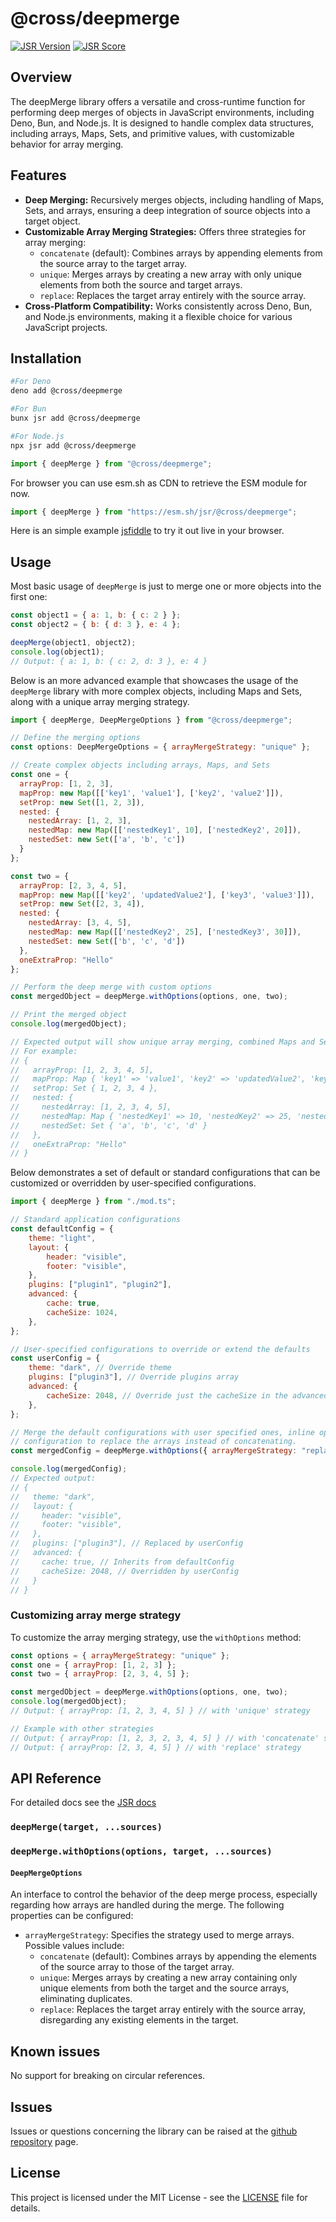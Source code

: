 # @cross/deepmerge

[![JSR Version](https://jsr.io/badges/@cross/deepmerge)](https://jsr.io/@cross/deepmerge)
[![JSR Score](https://jsr.io/badges/@cross/deepmerge/score)](https://jsr.io/@cross/deepmerge/score)

## Overview

The deepMerge library offers a versatile and cross-runtime function for performing deep merges of objects in JavaScript
environments, including Deno, Bun, and Node.js. It is designed to handle complex data structures, including arrays,
Maps, Sets, and primitive values, with customizable behavior for array merging.

## Features

- **Deep Merging:** Recursively merges objects, including handling of Maps, Sets, and arrays, ensuring a deep
  integration of source objects into a target object.
- **Customizable Array Merging Strategies:** Offers three strategies for array merging:
  - `concatenate` (default): Combines arrays by appending elements from the source array to the target array.
  - `unique`: Merges arrays by creating a new array with only unique elements from both the source and target arrays.
  - `replace`: Replaces the target array entirely with the source array.
- **Cross-Platform Compatibility:** Works consistently across Deno, Bun, and Node.js environments, making it a flexible
  choice for various JavaScript projects.

## Installation

```bash
#For Deno
deno add @cross/deepmerge

#For Bun
bunx jsr add @cross/deepmerge

#For Node.js
npx jsr add @cross/deepmerge
```

```javascript
import { deepMerge } from "@cross/deepmerge";
```

For browser you can use esm.sh as CDN to retrieve the ESM module for now.
```javascript
import { deepMerge } from "https://esm.sh/jsr/@cross/deepmerge";
```
Here is an simple example [jsfiddle](https://jsfiddle.net/pinta365/54gnohdb/) to try it out live in your browser.


## Usage

Most basic usage of `deepMerge` is just to merge one or more objects into the first one:

```javascript
const object1 = { a: 1, b: { c: 2 } };
const object2 = { b: { d: 3 }, e: 4 };

deepMerge(object1, object2);
console.log(object1);
// Output: { a: 1, b: { c: 2, d: 3 }, e: 4 }
```

Below is an more advanced example that showcases the usage of the `deepMerge` library with more complex objects,
including Maps and Sets, along with a unique array merging strategy.

```javascript
import { deepMerge, DeepMergeOptions } from "@cross/deepmerge";

// Define the merging options
const options: DeepMergeOptions = { arrayMergeStrategy: "unique" };

// Create complex objects including arrays, Maps, and Sets
const one = {
  arrayProp: [1, 2, 3],
  mapProp: new Map([['key1', 'value1'], ['key2', 'value2']]),
  setProp: new Set([1, 2, 3]),
  nested: {
    nestedArray: [1, 2, 3],
    nestedMap: new Map([['nestedKey1', 10], ['nestedKey2', 20]]),
    nestedSet: new Set(['a', 'b', 'c'])
  }
};

const two = {
  arrayProp: [2, 3, 4, 5],
  mapProp: new Map([['key2', 'updatedValue2'], ['key3', 'value3']]),
  setProp: new Set([2, 3, 4]),
  nested: {
    nestedArray: [3, 4, 5],
    nestedMap: new Map([['nestedKey2', 25], ['nestedKey3', 30]]),
    nestedSet: new Set(['b', 'c', 'd'])
  },
  oneExtraProp: "Hello"
};

// Perform the deep merge with custom options
const mergedObject = deepMerge.withOptions(options, one, two);

// Print the merged object
console.log(mergedObject);

// Expected output will show unique array merging, combined Maps and Sets, and deep merged nested objects.
// For example:
// {
//   arrayProp: [1, 2, 3, 4, 5],
//   mapProp: Map { 'key1' => 'value1', 'key2' => 'updatedValue2', 'key3' => 'value3' },
//   setProp: Set { 1, 2, 3, 4 },
//   nested: {
//     nestedArray: [1, 2, 3, 4, 5],
//     nestedMap: Map { 'nestedKey1' => 10, 'nestedKey2' => 25, 'nestedKey3' => 30 },
//     nestedSet: Set { 'a', 'b', 'c', 'd' }
//   },
//   oneExtraProp: "Hello"
// }
```

Below demonstrates a set of default or standard configurations that can be customized or overridden by user-specified
configurations.

```javascript
import { deepMerge } from "./mod.ts";

// Standard application configurations
const defaultConfig = {
    theme: "light",
    layout: {
        header: "visible",
        footer: "visible",
    },
    plugins: ["plugin1", "plugin2"],
    advanced: {
        cache: true,
        cacheSize: 1024,
    },
};

// User-specified configurations to override or extend the defaults
const userConfig = {
    theme: "dark", // Override theme
    plugins: ["plugin3"], // Override plugins array
    advanced: {
        cacheSize: 2048, // Override just the cacheSize in the advanced config
    },
};

// Merge the default configurations with user specified ones, inline option
// configuration to replace the arrays instead of concatenating.
const mergedConfig = deepMerge.withOptions({ arrayMergeStrategy: "replace" }, defaultConfig, userConfig);

console.log(mergedConfig);
// Expected output:
// {
//   theme: "dark",
//   layout: {
//     header: "visible",
//     footer: "visible",
//   },
//   plugins: ["plugin3"], // Replaced by userConfig
//   advanced: {
//     cache: true, // Inherits from defaultConfig
//     cacheSize: 2048, // Overridden by userConfig
//   }
// }
```

### Customizing array merge strategy

To customize the array merging strategy, use the `withOptions` method:

```javascript
const options = { arrayMergeStrategy: "unique" };
const one = { arrayProp: [1, 2, 3] };
const two = { arrayProp: [2, 3, 4, 5] };

const mergedObject = deepMerge.withOptions(options, one, two);
console.log(mergedObject);
// Output: { arrayProp: [1, 2, 3, 4, 5] } // with 'unique' strategy

// Example with other strategies
// Output: { arrayProp: [1, 2, 3, 2, 3, 4, 5] } // with 'concatenate' strategy
// Output: { arrayProp: [2, 3, 4, 5] } // with 'replace' strategy
```

## API Reference

For detailed docs see the [JSR docs](https://jsr.io/@cross/deepmerge/doc)

### `deepMerge(target, ...sources)`

### `deepMerge.withOptions(options, target, ...sources)`

#### `DeepMergeOptions`

An interface to control the behavior of the deep merge process, especially regarding how arrays are handled during the
merge. The following properties can be configured:

- `arrayMergeStrategy`: Specifies the strategy used to merge arrays. Possible values include:
  - `concatenate` (default): Combines arrays by appending the elements of the source array to those of the target array.
  - `unique`: Merges arrays by creating a new array containing only unique elements from both the target and the source
    arrays, eliminating duplicates.
  - `replace`: Replaces the target array entirely with the source array, disregarding any existing elements in the
    target.

## Known issues
No support for breaking on circular references.

## Issues

Issues or questions concerning the library can be raised at the
[github repository](https://github.com/cross-org/deepmerge/issues) page.

## License

This project is licensed under the MIT License - see the [LICENSE](LICENSE) file for details.
